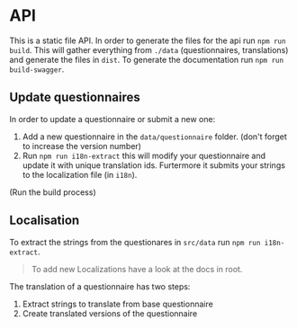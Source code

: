 # API

This is a static file API. In order to generate the files for the api run `npm run build`.
This will gather everything from `./data` (questionnaires, translations) and generate the files in `dist`.
To generate the documentation run `npm run build-swagger`.

## Update questionnaires

In order to update a questionnaire or submit a new one:

1. Add a new questionnaire in the `data/questionnaire` folder. (don't forget to increase the version number)
2. Run `npm run i18n-extract` this will modify your questionnaire and update it with unique translation ids. Furtermore it submits your strings to the localization file (in `i18n`).

(Run the build process)

## Localisation

To extract the strings from the questionares in `src/data` run `npm run i18n-extract`.

> To add new Localizations have a look at the docs in root.

The translation of a questionnaire has two steps:

1. Extract strings to translate from base questionnaire
2. Create translated versions of the questionnaire
